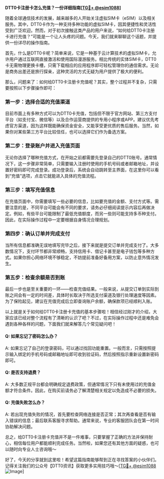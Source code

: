 **DTT0卡注册卡怎么充值？一份详细指南[[TG💪+ @esim1088](https://t.me/s/esim1088)]**

随着全球通信技术的发展，越来越多的人开始关注虚拟SIM卡（eSIM）以及相关服务。其中，DTT0卡作为一种支持多种功能的虚拟SIM卡，因其便捷性和灵活性受到广泛欢迎。然而，对于初次接触这类产品的用户来说，“如何给DTT0卡注册卡进行充值？”可能是一个让人头疼的问题。今天，我们就来聊聊这个话题，并提供一份详尽的操作指南。

首先，什么是DTT0卡呢？简单来说，它是一种基于云计算技术的虚拟SIM卡，允许用户通过互联网直接激活和使用国际漫游服务。相比传统的实体SIM卡，DTT0卡无需物理更换卡槽，只需下载相应的应用程序即可轻松管理你的通信需求。无论是商务出差还是旅行探亲，这种灵活的方式无疑为用户提供了极大的便利。

那么，问题来了：如何给DTT0卡注册卡充值呢？其实，整个过程并不复杂，只需要按照以下步骤操作即可：

### 第一步：选择合适的充值渠道

目前市面上有多种方式可以为DTT0卡充值，包括但不限于官方网站、第三方支付平台（如支付宝、微信等）以及合作运营商提供的专用小程序或APP。建议优先考虑官方渠道，因为这样既能确保资金安全，又能享受更优质的售后服务。当然，如果你对某些第三方平台比较信任，也可以选择它们作为备选方案。

### 第二步：登录账户并进入充值页面

无论你选择了哪种充值方式，在开始之前都需要先登录自己的DTT0账号。通常情况下，这一步骤非常简单，只需要输入注册时使用的手机号码或者邮箱地址，并设置好密码即可完成登录。成功登录后，系统会自动跳转至主界面，在这里你可以看到“充值”选项，点击它就能进入具体的充值流程。

### 第三步：填写充值信息

在充值页面中，你需要填写一些必要的信息，比如要充值的金额、支付方式等。需要注意的是，不同平台可能会有不同的要求，请务必仔细阅读提示内容后再做决定。例如，有些平台可能限制了最低充值额度，而另一些则可能支持多币种支付。因此，在实际操作过程中一定要根据自身情况合理规划。

### 第四步：确认订单并完成支付

当所有信息都准确无误地填写完毕之后，接下来就是提交订单并完成支付了。大多数情况下，支付环节都非常顺畅，支持信用卡、借记卡甚至是电子钱包等多种方式。如果你担心网络环境不够稳定，不妨提前准备好备用方案，以防止意外情况发生。

### 第五步：检查余额是否到账

最后一步也是至关重要的一环——检查充值结果。一般来说，从提交订单到实际到账之间会有一定的时间差，具体时长取决于所选支付渠道及银行处理速度等因素。为了保险起见，建议在充值完成后立即查询账户余额，确保款项已经顺利入账。

以上就是关于如何给DTT0卡注册卡充值的基本步骤啦！相信经过刚才的介绍，大家应该已经对整个流程有了清晰的认识了吧？不过，在实际操作过程中还是难免会遇到各种各样的问题，下面我们就来解答几个常见疑问吧！

#### Q: 如果忘记了密码怎么办？
A: 如果忘记了自己的登录密码，可以通过找回功能重置。一般而言，只需按照提示输入绑定的手机号码或邮箱地址即可收到验证码，然后按照指示重新设置新密码即可。

#### Q: 是否支持退费？
A: 大多数正规平台都会明确规定退费政策，但通常情况下只有未使用过的充值金额才符合条件。因此，在购买前请务必了解清楚相关规定以免造成不必要的损失。

#### Q: 充值失败怎么办？
A: 若出现充值失败的情况，首先要检查网络连接是否正常；其次再查看是否有输入错误的信息；最后联系客服寻求帮助。通常来说，专业的客服团队会在第一时间协助解决问题。

总之，给DTT0卡注册卡充值并不是一件难事，只要掌握了正确的方法并保持耐心，相信每位用户都能顺利完成任务。当然啦，如果您还有其他方面的疑惑，也可以随时向专业人士咨询哦～

好了，今天的分享就到这里啦！希望这篇指南能够帮到正在寻找答案的小伙伴们。记得关注我们的公众号【DTT0资讯】获取更多实用技巧哦～[[TG💪+ @esim1088](https://t.me/s/esim1088) ![Image](https://i.postimg.cc/4NQfJmqS/Snipaste-2025-05-13-00-14-12.png)]
